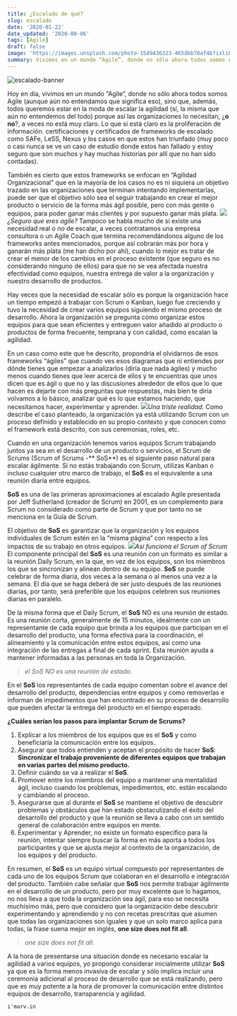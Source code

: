 ```yaml
---
title: ¿Escalado de qué?
slug: escalado
date: '2020-01-22'
date_updated: '2020-08-06'
tags: [Agile]
draft: false
image: 'https://images.unsplash.com/photo-1549436323-465dbb70af4b?ixlib=rb-1.2.1&q=80&fm=jpg&crop=entropy&cs=tinysrgb&w=2000&fit=max&ixid=eyJhcHBfaWQiOjExNzczfQ'
summary: Vivimos en un mundo “Agile”, donde no sólo ahora todos somos Agile (aunque aún no entendamos que significa eso), sino que, además, todos queremos estar en la moda de escalar la agilidad,
---
```


![escalado-banner](https://images.unsplash.com/photo-1549436323-465dbb70af4b?ixlib=rb-1.2.1&q=80&fm=jpg&crop=entropy&cs=tinysrgb&w=2000&fit=max&ixid=eyJhcHBfaWQiOjExNzczfQ)

Hoy en día, vivimos en un mundo “Agile”, donde no sólo ahora todos somos Agile (aunque aún no entendamos que significa eso), sino que, además, todos queremos estar en la moda de escalar la agilidad (sí, la misma que aún no entendemos del todo) porque así las organizaciones lo necesitan, ¿**o no**?, a veces no está muy claro. Lo que sí está claro es la proliferación de información. certificaciones y certificados de frameworks de escalado como SAFe, LeSS, Nexus y los casos en que estos han triunfado (muy poco o casi nunca se ve un caso de estudio donde estos han fallado y estoy seguro que son muchos y hay muchas historias por allí que no han sido contadas).

También es cierto que estos frameworks se enfocan en “Agilidad Organizacional” que en la mayoría de los casos no es ni siquiera un objetivo trazado en las organizaciones que terminan intentando implementarlas, puede ser que el objetivo sólo sea el seguir trabajando en crear el mejor producto o servicio de la forma más ágil posible, pero con más gente o equipos, para poder ganar más clientes y por supuesto ganar más plata.
![](https://digitalpress.fra1.cdn.digitaloceanspaces.com/cd0euxp/2020/08/image-3.png)_¿Seguro que eres agile?_
Tampoco se habla mucho de sí existe una necesidad real o no de escalar, a veces contratamos una empresa consultora o un Agile Coach que termina recomendándonos alguno de los frameworks antes mencionados, porque así cobrarán más por hora y ganarán más plata (me han dicho por ahí), cuando lo mejor es tratar de crear el menor de los cambios en el proceso existente (que seguro es no considerando ninguno de ellos) para que no se vea afectada nuestra efectividad como equipos, nuestra entrega de valor a la organización y nuestro desarrollo de productos.

Hay veces que la necesidad de escalar sólo es porque la organización hace un tiempo empezó a trabajar con Scrum o Kanban, luego fue creciendo y tuvo la necesidad de crear varios equipos siguiendo el mismo proceso de desarrollo. Ahora la organización se pregunta cómo organizar estos equipos para que sean eficientes y entreguen valor añadido al producto o productos de forma frecuente, temprana y con calidad, como escalan la agilidad.

En un caso como este que he descrito, propondría el olvidarnos de esos frameworks “ágiles” que cuando ves esos diagramas que ni entiendes por dónde tienes que empezar a analizarlos (diría que nada ágiles) y mucho menos cuando tienes que leer acerca de ellos y te encuentras que unos dicen que es ágil o que no y las discusiones alrededor de ellos que lo que hacen es dejarte con más preguntas que respuestas, más bien te diría volvamos a lo básico, analizar qué es lo que estamos haciendo, que necesitamos hacer, experimentar y aprender.
![](https://digitalpress.fra1.cdn.digitaloceanspaces.com/cd0euxp/2020/08/image-4.png)_Una triste realidad._
Como describe el caso planteado, la organización ya está utilizando Scrum con un proceso definido y establecido en su propio contexto y que conocen como el framework está descrito, con sus ceremonias, roles, etc.

Cuando en una organización tenemos varios equipos Scrum trabajando juntos ya sea en el desarrollo de un producto o servicios, el Scrum de Scrums (Scrum of Scrums -** SoS**) es el siguiente paso natural para escalar ágilmente. Si no estás trabajando con Scrum, utilizas Kanban o incluso cualquier otro marco de trabajo, el **SoS** es el equivalente a una reunión diaria entre equipos.

**SoS** es una de las primeras aproximaciones al escalado Agile presentada por Jeff Sutherland (creador de Scrum) en 2001, es un complemento para Scrum no considerado como parte de Scrum y que por tanto no se menciona en la Guía de Scrum.

El objetivo de **SoS** es garantizar que la organización y los equipos individuales de Scrum estén en la “misma página” con respecto a los impactos de su trabajo en otros equipos.
![](https://digitalpress.fra1.cdn.digitaloceanspaces.com/cd0euxp/2020/08/image-5.png)_Así funciona el Scrum of Scrum_
El componente principal del **SoS** es una reunión con un formato es similar a la reunión Daily Scrum, en la que, en vez de los equipos, son los miembros los que se sincronizan y alinean dentro de su equipo. **SoS** se puede celebrar de forma diaria, dos veces a la semana o al menos una vez a la semana. El día que se haga deberá de ser justo después de las reuniones diarias, por tanto, será preferible que los equipos celebren sus reuniones diarias en paralelo.

De la misma forma que el Daily Scrum, el **SoS** NO es una reunión de estado. Es una reunión corta, generalmente de 15 minutos, idealmente con un representante de cada equipo que brinda a los equipos que participan en el desarrollo del producto, una forma efectiva para la coordinación, el alineamiento y la comunicación entre estos equipos, así como una integración de las entregas a final de cada sprint. Esta reunión ayuda a mantener informadas a las personas en toda la Organización.

> _el SoS NO es una reunión de estado._

En el **SoS** los representantes de cada equipo comentan sobre el avance del desarrollo del producto, dependencias entre equipos y como removerlas e informan de impedimentos que han encontrado en su proceso de desarrollo que pueden afectar la entrega del producto en el tiempo esperado.

**¿Cuáles serían los pasos para implantar Scrum de Scrums?**

1. Explicar a los miembros de los equipos que es el **SoS** y como beneficiaría la comunicación entre los equipos.
2. Asegurar que todos entienden y aceptan el propósito de hacer **SoS**: **Sincronizar el trabajo proveniente de diferentes equipos que trabajan en varias partes del mismo producto.**
3. Definir cuándo se va a realizar el **SoS**.
4. Promover entre los miembros del equipo a mantener una mentalidad ágil, incluso cuando los problemas, impedimentos, etc. están escalando y cambiando el proceso.
5. Asegurarse que al durante el **SoS** se mantiene el objetivo de descubrir problemas y obstáculos que han estado obstaculizando el éxito del desarrollo del producto y que la reunión se lleva a cabo con un sentido general de colaboración entre equipos en mente.
6. Experimentar y Aprender, no existe un formato específico para la reunión, intentar siempre buscar la forma en más aporta a todos los participantes y que se ajusta mejor al contexto de la organización, de los equipos y del producto.

En resumen, el **SoS** es un equipo virtual compuesto por representantes de cada uno de los equipos Scrum que colaboran en el desarrollo e integración del producto. También cabe señalar que **SoS** nos permite trabajar ágilmente en el desarrollo de un producto, pero por muy excelente que lo hagamos, no nos lleva a que toda la organización sea ágil, para eso se necesita muchísimo más, pero que considero que la organización debe descubrir experimentando y aprendiendo y no con recetas prescritas que asumen que todas las organizaciones son iguales y que un solo marco aplica para todas, la frase suena mejor en inglés, **one size does not fit all**.

> _one size does not fit all._

A la hora de presentarse una situación donde es necesario escalar la agilidad a varios equipos, yo propongo considerar inicialmente utilizar **SoS** ya que es la forma menos invasiva de escalar y sólo implica incluir una ceremonia adicional al proceso de desarrollo que se está realizando, pero que es muy potente a la hora de promover la comunicación entre distintos equipos de desarrollo, transparencia y agilidad.

    i'marv.in
